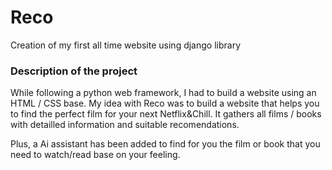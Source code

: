 # Reco
Creation of my first all time website using django library

### Description of the project 
While following a python web framework, I had to build a website using an HTML / CSS base. 
My idea with Reco was to build a website that helps you to find the perfect film for your next Netflix&Chill. 
It gathers all films / books with detailled information and suitable recomendations. 

Plus, a Ai assistant has been added to find for you the film or book that you need to watch/read base on your feeling. 
